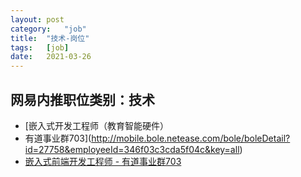 ```yaml
---
layout:	post
category:	"job"
title:	"技术-岗位"
tags:	[job]
date:	2021-03-26
---
```

## 网易内推职位类别：技术
- [嵌入式开发工程师（教育智能硬件）
 - 有道事业群703](http://mobile.bole.netease.com/bole/boleDetail?id=27758&employeeId=346f03c3cda5f04c&key=all)
- [嵌入式前端开发工程师 - 有道事业群703](http://mobile.bole.netease.com/bole/boleDetail?id=26520&employeeId=346f03c3cda5f04c&key=all)
